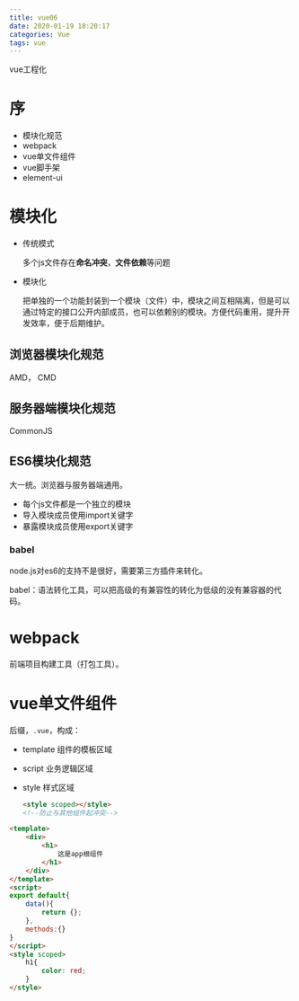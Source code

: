 ```yaml
---
title: vue06
date: 2020-01-19 18:20:17
categories: Vue
tags: vue
---
```


vue工程化

<!-- more -->

# 序

- 模块化规范
- webpack
- vue单文件组件
- vue脚手架
- element-ui

# 模块化

- 传统模式

  多个js文件存在**命名冲突**，**文件依赖**等问题

- 模块化

  把单独的一个功能封装到一个模块（文件）中，模块之间互相隔离，但是可以通过特定的接口公开内部成员，也可以依赖别的模块。方便代码重用，提升开发效率，便于后期维护。

## 浏览器模块化规范

AMD， CMD

## 服务器端模块化规范

CommonJS

## ES6模块化规范

大一统。浏览器与服务器端通用。

- 每个js文件都是一个独立的模块
- 导入模块成员使用import关键字
- 暴露模块成员使用export关键字

### babel

node.js对es6的支持不是很好，需要第三方插件来转化。

babel：语法转化工具，可以把高级的有兼容性的转化为低级的没有兼容器的代码。

# webpack

前端项目构建工具（打包工具）。

# vue单文件组件

后缀，`.vue`，构成：

- template 组件的模板区域

- script 业务逻辑区域

- style 样式区域

  ```html
  <style scoped></style>
  <!--防止与其他组件起冲突-->
  ```

```html
<template>
	<div>
        <h1>
            这是app根组件
        </h1>
    </div>
</template>
<script>
export default{
    data(){
        return {};
    },
    methods:{}
}
</script>
<style scoped>
    h1{
        color: red;
    }
</style>
```





